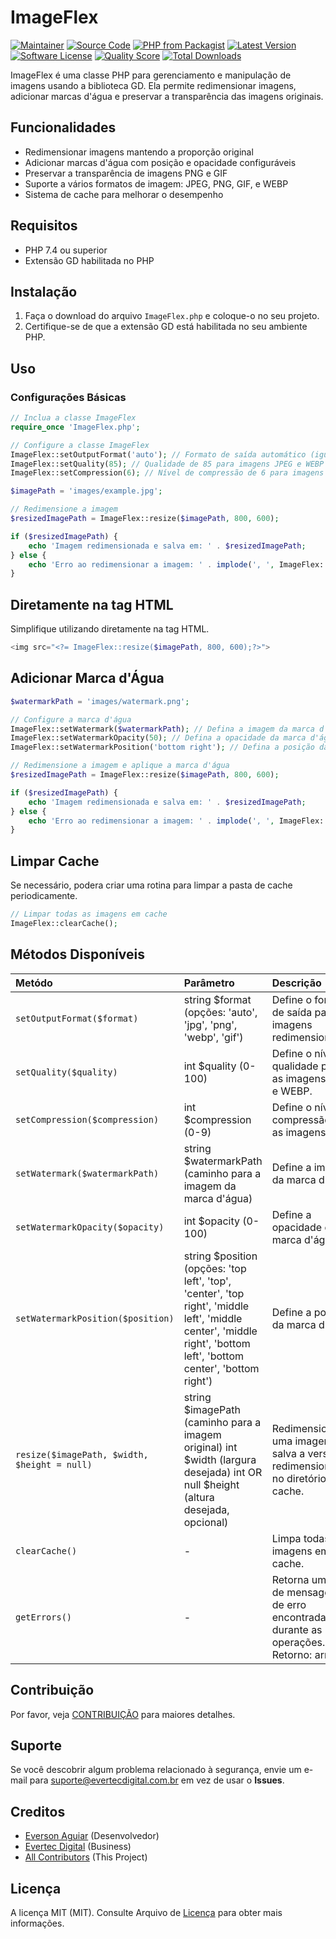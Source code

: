 # ImageFlex

[![Maintainer](http://img.shields.io/badge/maintainer-@evertecdigital-blue.svg?style=flat-square)](https://twitter.com/evertecdigital)
[![Source Code](http://img.shields.io/badge/source-coffeecode/imageflex-blue.svg?style=flat-square)](https://github.com/EvertecDigital/ImageFlex)
[![PHP from Packagist](https://img.shields.io/packagist/php-v/coffeecode/imageflex.svg?style=flat-square)](https://packagist.org/packages/coffeecode/imageflex)
[![Latest Version](https://img.shields.io/github/release/EvertecDigital/ImageFlex.svg?style=flat-square)](https://github.com/EvertecDigital/ImageFlex/releases)
[![Software License](https://img.shields.io/badge/license-MIT-brightgreen.svg?style=flat-square)](LICENSE)
[![Quality Score](https://img.shields.io/scrutinizer/g/EvertecDigital/ImageFlex.svg?style=flat-square)](https://scrutinizer-ci.com/g/EvertecDigital/ImageFlex)
[![Total Downloads](https://img.shields.io/packagist/dt/coffeecode/imageflex.svg?style=flat-square)](https://packagist.org/packages/coffeecode/imageflex)

ImageFlex é uma classe PHP para gerenciamento e manipulação de imagens usando a biblioteca GD. Ela permite redimensionar imagens, adicionar marcas d'água e preservar a transparência das imagens originais.

## Funcionalidades

- Redimensionar imagens mantendo a proporção original
- Adicionar marcas d'água com posição e opacidade configuráveis
- Preservar a transparência de imagens PNG e GIF
- Suporte a vários formatos de imagem: JPEG, PNG, GIF, e WEBP
- Sistema de cache para melhorar o desempenho

## Requisitos

- PHP 7.4 ou superior
- Extensão GD habilitada no PHP

## Instalação

1. Faça o download do arquivo `ImageFlex.php` e coloque-o no seu projeto.
2. Certifique-se de que a extensão GD está habilitada no seu ambiente PHP.

## Uso

### Configurações Básicas

```php
// Inclua a classe ImageFlex
require_once 'ImageFlex.php';

// Configure a classe ImageFlex
ImageFlex::setOutputFormat('auto'); // Formato de saída automático (igual ao da imagem original)
ImageFlex::setQuality(85); // Qualidade de 85 para imagens JPEG e WEBP
ImageFlex::setCompression(6); // Nível de compressão de 6 para imagens PNG

$imagePath = 'images/example.jpg';

// Redimensione a imagem
$resizedImagePath = ImageFlex::resize($imagePath, 800, 600);

if ($resizedImagePath) {
    echo 'Imagem redimensionada e salva em: ' . $resizedImagePath;
} else {
    echo 'Erro ao redimensionar a imagem: ' . implode(', ', ImageFlex::getErrors());
}
```

## Diretamente na tag HTML

Simplifique utilizando diretamente na tag HTML.

```php
<img src="<?= ImageFlex::resize($imagePath, 800, 600);?>">
```

## Adicionar Marca d'Água

```php
$watermarkPath = 'images/watermark.png';

// Configure a marca d'água
ImageFlex::setWatermark($watermarkPath); // Defina a imagem da marca d'água
ImageFlex::setWatermarkOpacity(50); // Defina a opacidade da marca d'água para 50%
ImageFlex::setWatermarkPosition('bottom right'); // Defina a posição da marca d'água para canto inferior direito

// Redimensione a imagem e aplique a marca d'água
$resizedImagePath = ImageFlex::resize($imagePath, 800, 600);

if ($resizedImagePath) {
    echo 'Imagem redimensionada e salva em: ' . $resizedImagePath;
} else {
    echo 'Erro ao redimensionar a imagem: ' . implode(', ', ImageFlex::getErrors());
}
```

## Limpar Cache

Se necessário, podera criar uma rotina para limpar a pasta de cache periodicamente.

```php
// Limpar todas as imagens em cache
ImageFlex::clearCache();
```

## Métodos Disponíveis

| Metódo                                       | Parâmetro                                                                                                                                                           | Descrição                                                                              |
| :------------------------------------------- | :------------------------------------------------------------------------------------------------------------------------------------------------------------------ | :------------------------------------------------------------------------------------- |
| `setOutputFormat($format)`                   | string $format (opções: 'auto', 'jpg', 'png', 'webp', 'gif')                                                                                                        | Define o formato de saída para as imagens redimensionadas.                             |
| `setQuality($quality)`                       | int $quality (0-100)                                                                                                                                                | Define o nível de qualidade para as imagens JPEG e WEBP.                               |
| `setCompression($compression)`               | int $compression (0-9)                                                                                                                                              | Define o nível de compressão para as imagens PNG.                                      |
| `setWatermark($watermarkPath)`               | string $watermarkPath (caminho para a imagem da marca d'água)                                                                                                       | Define a imagem da marca d'água.                                                       |
| `setWatermarkOpacity($opacity)`              | int $opacity (0-100)                                                                                                                                                | Define a opacidade da marca d'água.                                                    |
| `setWatermarkPosition($position)`            | string $position (opções: 'top left', 'top', 'center', 'top right', 'middle left', 'middle center', 'middle right', 'bottom left', 'bottom center', 'bottom right') | Define a posição da marca d'água.                                                      |
| `resize($imagePath, $width, $height = null)` | string $imagePath (caminho para a imagem original) int $width (largura desejada) int OR null $height (altura desejada, opcional)                                    | Redimensiona uma imagem e salva a versão redimensionada no diretório de cache.         |
| `clearCache()`                               | -                                                                                                                                                                   | Limpa todas as imagens em cache.                                                       |
| `getErrors()`                                | -                                                                                                                                                                   | Retorna um array de mensagens de erro encontradas durante as operações. Retorno: array |

## Contribuição

Por favor, veja [CONTRIBUIÇÃO](https://github.com/evertecdigital/imageflex/blob/master/CONTRIBUTING.md) para maiores detalhes.

## Suporte

Se você descobrir algum problema relacionado à segurança, envie um e-mail para suporte@evertecdigital.com.br em vez de usar o **Issues**.

## Creditos

- [Everson Aguiar](https://github.com/eversonaguiar) (Desenvolvedor)
- [Evertec Digital](https://github.com/evertecdigital) (Business)
- [All Contributors](https://github.com/evertecdigital/imageflex/contributors) (This Project)

## Licença

A licença MIT (MIT). Consulte Arquivo de [Licença](https://github.com/evertecdigital/imageflex/blob/master/LICENSE) para obter mais informações.
